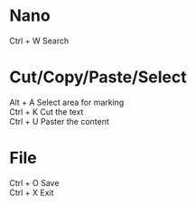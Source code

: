 # Nano

Ctrl + W   Search     

Cut/Copy/Paste/Select
=====================
Alt  + A    Select area for marking  
Ctrl + K    Cut the text  
Ctrl + U    Paster the content  

File
=====================
Ctrl + O   Save  
Ctrl + X   Exit  

